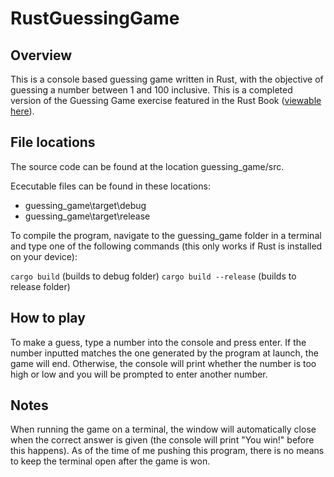 # RustGuessingGame
## Overview
This is a console based guessing game written in Rust, with the objective of guessing a number between 1 and 100 inclusive. This is a completed version of the Guessing Game exercise featured in the Rust Book ([viewable here](https://doc.rust-lang.org/book/ch02-00-guessing-game-tutorial.html)).
## File locations
The source code can be found at the location guessing_game/src.

Ececutable files can be found in these locations:
- guessing_game\target\debug
- guessing_game\target\release

To compile the program, navigate to the guessing_game folder in a terminal and type one of the following commands (this only works if Rust is installed on your device):

`cargo build` (builds to debug folder)
`cargo build --release` (builds to release folder)

## How to play
To make a guess, type a number into the console and press enter. If the number inputted matches the one generated by the program at launch, the game will end. Otherwise, the console will print whether the number is too high or low and you will be prompted to enter another number.
## Notes
When running the game on a terminal, the window will automatically close when the correct answer is given (the console will print "You win!" before this happens). As of the time of me pushing this program, there is no means to keep the terminal open after the game is won.